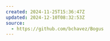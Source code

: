 ```yaml
---
created: 2024-11-25T15:36:47Z
updated: 2024-12-10T08:32:53Z
source:
  - https://github.com/bchavez/Bogus
---
```

